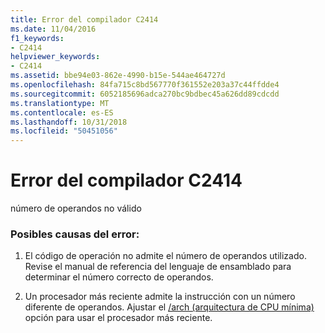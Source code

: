 ```yaml
---
title: Error del compilador C2414
ms.date: 11/04/2016
f1_keywords:
- C2414
helpviewer_keywords:
- C2414
ms.assetid: bbe94e03-862e-4990-b15e-544ae464727d
ms.openlocfilehash: 84fa715c8bd567770f361552e203a37c44ffdde4
ms.sourcegitcommit: 6052185696adca270bc9bdbec45a626dd89cdcdd
ms.translationtype: MT
ms.contentlocale: es-ES
ms.lasthandoff: 10/31/2018
ms.locfileid: "50451056"
---
```

# <a name="compiler-error-c2414"></a>Error del compilador C2414

número de operandos no válido

### <a name="to-fix-by-checking-the-following-possible-causes"></a>Posibles causas del error:

1. El código de operación no admite el número de operandos utilizado. Revise el manual de referencia del lenguaje de ensamblado para determinar el número correcto de operandos.

1. Un procesador más reciente admite la instrucción con un número diferente de operandos. Ajustar el [/arch (arquitectura de CPU mínima)](../../build/reference/arch-minimum-cpu-architecture.md) opción para usar el procesador más reciente.